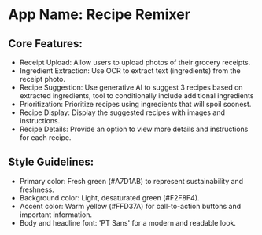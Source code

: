 # **App Name**: Recipe Remixer

## Core Features:

- Receipt Upload: Allow users to upload photos of their grocery receipts.
- Ingredient Extraction: Use OCR to extract text (ingredients) from the receipt photo.
- Recipe Suggestion: Use generative AI to suggest 3 recipes based on extracted ingredients, tool to conditionally include additional ingredients
- Prioritization: Prioritize recipes using ingredients that will spoil soonest.
- Recipe Display: Display the suggested recipes with images and instructions.
- Recipe Details: Provide an option to view more details and instructions for each recipe.

## Style Guidelines:

- Primary color: Fresh green (#A7D1AB) to represent sustainability and freshness.
- Background color: Light, desaturated green (#F2F8F4).
- Accent color: Warm yellow (#FFD37A) for call-to-action buttons and important information.
- Body and headline font: 'PT Sans' for a modern and readable look.